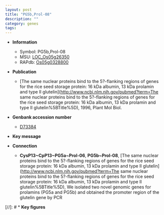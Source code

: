```yaml
---
layout: post
title: "PG5b,Prol-08"
description: ""
category: genes
tags: 
---
```


* **Information**  
    + Symbol: PG5b,Prol-08  
    + MSU: [LOC_Os05g26350](http://rice.uga.edu/cgi-bin/ORF_infopage.cgi?orf=LOC_Os05g26350)  
    + RAPdb: [Os05g0328800](https://rapdb.dna.affrc.go.jp/locus/?name=Os05g0328800)  

* **Publication**  
    + [The same nuclear proteins bind to the 5?-flanking regions of genes for the rice seed storage protein: 16 kDa albumin, 13 kDa prolamin and type II glutelin](http://www.ncbi.nlm.nih.gov/pubmed?term=The same nuclear proteins bind to the 5?-flanking regions of genes for the rice seed storage protein: 16 kDa albumin, 13 kDa prolamin and type II glutelin%5BTitle%5D), 1996, Plant Mol Biol.

* **Genbank accession number**  
    + [D73384](http://www.ncbi.nlm.nih.gov/nuccore/D73384)

* **Key message**  

* **Connection**  
    + __CysP13~CpP13~PG5a~Prol-06__, __PG5b~Prol-08__, [The same nuclear proteins bind to the 5?-flanking regions of genes for the rice seed storage protein: 16 kDa albumin, 13 kDa prolamin and type II glutelin](http://www.ncbi.nlm.nih.gov/pubmed?term=The same nuclear proteins bind to the 5?-flanking regions of genes for the rice seed storage protein: 16 kDa albumin, 13 kDa prolamin and type II glutelin%5BTitle%5D), We isolated two novel genomic genes for prolamins (PG5a and PG5b) and obtained the promoter region of the glutelin gene by PCR

[//]: # * **Key figures**  


